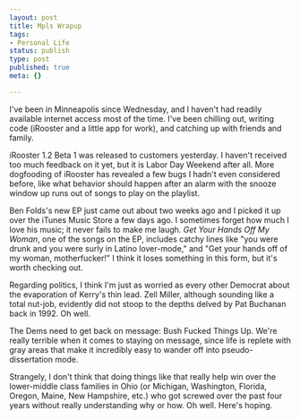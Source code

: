 ```yaml
--- 
layout: post
title: Mpls Wrapup
tags: 
- Personal Life
status: publish
type: post
published: true
meta: {}

---
```

I've been in Minneapolis since Wednesday, and I haven't had readily available internet access most of the time. I've been chilling out, writing code (iRooster and a little app for work), and catching up with friends and family.

  iRooster 1.2 Beta 1 was released to customers yesterday. I haven't received too much feedback on it yet, but it is Labor Day Weekend after all. More dogfooding of iRooster has revealed a few bugs I hadn't even considered before, like what behavior should happen after an alarm with the snooze window up runs out of songs to play on the playlist.

  Ben Folds's new EP just came out about two weeks ago and I picked it up over the iTunes Music Store a few days ago. I sometimes forget how much I love his music; it never fails to make me laugh. <em>Get Your Hands Off My Woman</em>, one of the songs on the EP, includes catchy lines like "you were drunk and you were surly in Latino lover-mode," and "Get your hands off of my woman, motherfucker!" I think it loses something in this form, but it's worth checking out.

  Regarding politics, I think I'm just as worried as every other Democrat about the evaporation of Kerry's thin lead. Zell Miller, although sounding like a total nut-job, evidently did not stoop to the depths delved by Pat Buchanan back in 1992. Oh well.

  The Dems need to get back on message: Bush Fucked Things Up. We're really terrible when it comes to staying on message, since life is replete with gray areas that make it incredibly easy to wander off into pseudo-dissertation mode.

  Strangely, I don't think that doing things like that really help win over the lower-middle class families in Ohio (or Michigan, Washington, Florida, Oregon, Maine, New Hampshire, etc.) who got screwed over the past four years without really understanding why or how. Oh well. Here's hoping.
